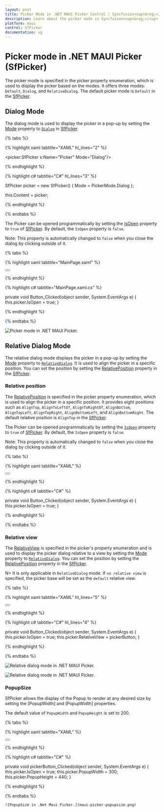 ```yaml
---
layout: post
title: Picker Mode in .NET MAUI Picker Control | Syncfusion<sup>&reg;</sup>
description: Learn about the picker mode in Syncfusion<sup>&reg;</sup> .NET MAUI Picker (SfPicker) control and its basic features.
platform: maui
control: SfPicker
documentation: ug
---
```


# Picker mode in .NET MAUI Picker (SfPicker)

The picker mode is specified in the picker property enumeration, which is used to display the picker based on the modes. It offers three modes: `Default`, `Dialog`, and `RelativeDialog`. The default picker mode is `Default` in the [SfPicker](https://help.syncfusion.com/cr/maui/Syncfusion.Maui.Picker.SfPicker.html).

## Dialog Mode

The dialog mode is used to display the picker in a pop-up by setting the [Mode](https://help.syncfusion.com/cr/maui/Syncfusion.Maui.Picker.PickerBase.html#Syncfusion_Maui_Picker_PickerBase_Mode) property to [`Dialog`](https://help.syncfusion.com/cr/maui/Syncfusion.Maui.Picker.PickerMode.html#Syncfusion_Maui_Picker_PickerMode_Dialog) in [SfPicker](https://help.syncfusion.com/cr/maui/Syncfusion.Maui.Picker.SfPicker.html).

{% tabs %}

{% highlight xaml tabtitle="XAML" hl_lines="2" %}

<picker:SfPicker x:Name="Picker"
                 Mode="Dialog"/>

{% endhighlight %}

{% highlight c# tabtitle="C#" hl_lines="3" %}

SfPicker picker = new SfPicker()
{
    Mode = PickerMode.Dialog
};

this.Content = picker;

{% endhighlight %}

{% endtabs %}

The Picker can be opened programmatically by setting the [IsOpen](https://help.syncfusion.com/cr/maui/Syncfusion.Maui.Picker.PickerBase.html#Syncfusion_Maui_Picker_PickerBase_IsOpen) property to `true` of [SfPicker](https://help.syncfusion.com/cr/maui/Syncfusion.Maui.Picker.SfPicker.html). By default, the `IsOpen` property is `false`.

Note: This property is automatically changed to `false` when you close the dialog by clicking outside of it.

{% tabs %}

{% highlight xaml tabtitle="MainPage.xaml" %}

<Grid>
    <picker:SfPicker x:Name="picker"
                         Mode="Dialog"/>
    <Button Text="Open Picker" 
            x:Name="pickerButton"
            Clicked="Button_Clicked"
            HorizontalOptions="Center"
            VerticalOptions="Center"
            HeightRequest="50" 
            WidthRequest="150">
    </Button>
</Grid>

{% endhighlight %}

{% highlight c# tabtitle="MainPage.xaml.cs" %}

private void Button_Clicked(object sender, System.EventArgs e)
{
    this.picker.IsOpen = true;
}

{% endhighlight %}

{% endtabs %}

   ![Picker mode in .NET MAUI Picker.](images/picker-mode/maui-picker-mode.gif)

## Relative Dialog Mode

The relative dialog mode displays the picker in a pop-up by setting the [Mode](https://help.syncfusion.com/cr/maui/Syncfusion.Maui.Picker.PickerBase.html#Syncfusion_Maui_Picker_PickerBase_Mode) property to [`RelativeDialog`](https://help.syncfusion.com/cr/maui/Syncfusion.Maui.Picker.PickerMode.html#Syncfusion_Maui_Picker_PickerMode_RelativeDialog). It is used to align the picker in a specific position. You can set the position by setting the [RelativePosition](https://help.syncfusion.com/cr/maui/Syncfusion.Maui.Picker.PickerBase.html#Syncfusion_Maui_Picker_PickerBase_RelativePosition) property in the [SfPicker](https://help.syncfusion.com/cr/maui/Syncfusion.Maui.Picker.SfPicker.html).

### Relative position

The [RelativePosition](https://help.syncfusion.com/cr/maui/Syncfusion.Maui.Picker.PickerBase.html#Syncfusion_Maui_Picker_PickerBase_RelativePosition) is specified in the picker property enumeration, which is used to align the picker in a specific position. It provides eight positions such as `AlignTop`, `AlignToLeftOf`, `AlignToRightOf`, `AlignBottom`, `AlignTopLeft`, `AlignTopRight`, `AlignBottomLeft`, and `AlignBottomRight`. The default relative position is `AlignTop` in the [SfPicker](https://help.syncfusion.com/cr/maui/Syncfusion.Maui.Picker.SfPicker.html).


The Picker can be opened programmatically by setting the [`IsOpen`](https://help.syncfusion.com/cr/maui/Syncfusion.Maui.Picker.PickerBase.html#Syncfusion_Maui_Picker_PickerBase_IsOpen) property to `true` of [SfPicker](https://help.syncfusion.com/cr/maui/Syncfusion.Maui.Picker.SfPicker.html). By default, the `IsOpen` property is `false`.

Note: This property is automatically changed to `false` when you close the dialog by clicking outside of it.

{% tabs %}

{% highlight xaml tabtitle="XAML" %}

<Grid>
    <picker:SfPicker x:Name="picker" 
                         Mode="RelativeDialog"
                         RelativePosition="AlignTopLeft">
    </picker:SfPicker>
    <Button Text="Open Picker"
            x:Name="pickerButton"
            Clicked="Button_Clicked"
            HorizontalOptions="Center"
            VerticalOptions="Center"
            HeightRequest="50" 
            WidthRequest="150">
    </Button>
</Grid>

{% endhighlight %}

{% highlight c# tabtitle="C#" %}

private void Button_Clicked(object sender, System.EventArgs e)
{
    this.picker.IsOpen = true;
}

{% endhighlight %} 

{% endtabs %}

### Relative view

The [RelativeView](https://help.syncfusion.com/cr/maui/Syncfusion.Maui.Picker.PickerBase.html#Syncfusion_Maui_Picker_PickerBase_RelativeView) is specified in the picker's property enumeration and is used to display the picker dialog relative to a view by setting the [Mode](https://help.syncfusion.com/cr/maui/Syncfusion.Maui.Picker.PickerBase.html#Syncfusion_Maui_Picker_PickerBase_Mode) property to [`RelativeDialog`](https://help.syncfusion.com/cr/maui/Syncfusion.Maui.Picker.PickerMode.html#Syncfusion_Maui_Picker_PickerMode_RelativeDialog). You can set the position by setting the [RelativePosition](https://help.syncfusion.com/cr/maui/Syncfusion.Maui.Picker.PickerBase.html#Syncfusion_Maui_Picker_PickerBase_RelativePosition) property in the [SfPicker](https://help.syncfusion.com/cr/maui/Syncfusion.Maui.Picker.SfPicker.html).


N> It is only applicable in `RelativeDialog` mode. If `no relative view` is specified, the picker base will be set as the `default` relative view.

{% tabs %}

{% highlight xaml tabtitle="XAML" hl_lines="5" %}

<Grid>
    <picker:SfPicker x:Name="picker" 
                         Mode="RelativeDialog"
                         RelativePosition="AlignTopLeft"
                         RelativeView = "{x:Reference pickerButton}">
    </picker:SfPicker>
    <Button Text="Open Picker"
            x:Name="pickerButton"
            Clicked="Button_Clicked"
            HorizontalOptions="Center"
            VerticalOptions="Center"
            HeightRequest="50" 
            WidthRequest="150">
    </Button>
</Grid>

{% endhighlight %}

{% highlight c# tabtitle="C#" hl_lines="4" %}

private void Button_Clicked(object sender, System.EventArgs e)
{
    this.picker.IsOpen = true;
    this.picker.RelativeView = pickerButton;
}

{% endhighlight %} 

{% endtabs %}

   ![Relative dialog mode in .NET MAUI Picker.](images/picker-mode/maui-picker-relative-dialog-mode1.png)

   ![Relative dialog mode in .NET MAUI Picker.](images/picker-mode/maui-picker-relative-dialog-mode2.png)

### PopupSize

SfPicker allows the display of the Popup to render at any desired size by setting the [PopupWidth] and [PopupWidth] properties.

The default value of `PopupWidth` and `PopupHeight` is set to 200.

{% tabs %}

{% highlight xaml tabtitle="XAML" %}

<Grid>
    <picker:SfPicker 
            x:Name="picker"
            Mode="Dialog"
            RelativePosition="AlignToRightOf"
            PopupWidth="200"
            PopupHeight="440">
        <picker:SfPicker.HeaderView >
            <picker:PickerHeaderView Height="40" Text="Select a color" />
        </picker:SfPicker.HeaderView>
        <picker:SfPicker.Columns>
            <picker:PickerColumn HeaderText="Colors" ItemsSource="{Binding DataSource}"/>
        </picker:SfPicker.Columns>
        <picker:SfPicker.ColumnHeaderView >
            <picker:PickerColumnHeaderView Height="40"/>
        </picker:SfPicker.ColumnHeaderView>
        <picker:SfPicker.FooterView>
            <picker:PickerFooterView  Height="40"/>
        </picker:SfPicker.FooterView>
    </picker:SfPicker>
    <Button Text="Open Text"
            x:Name="pickerButton"
            Clicked="pickerButton_Clicked"
            HorizontalOptions="Center"
            VerticalOptions="Center"
            HeightRequest="40"
            WidthRequest="150">
    </Button>
</Grid>

{% endhighlight %}

{% highlight c# tabtitle="C#" %}

private void pickerButton_Clicked(object sender, System.EventArgs e)
{
    this.picker.IsOpen = true;
    this.picker.PopupWidth = 300;
    this.picker.PopupHeight = 440;
}

{% endhighlight %} 

{% endtabs %}

    ![PopupSize in .Net Maui Picker.](maui-picker-popupsize.png)